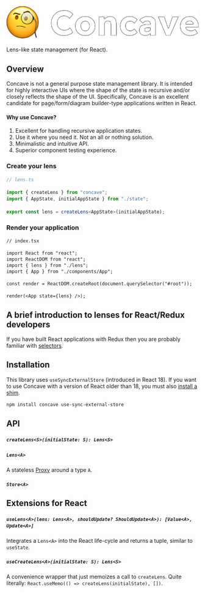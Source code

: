 <p align="center">
  <img src="./image.png" />
</p>

Lens-like state management (for React).

## Overview

Concave is not a general purpose state management library. It is intended for highly interactive UIs where the shape of the state is recursive and/or closely reflects the shape of the UI. Specifically, Concave is an excellent candidate for page/form/diagram builder-type applications written in React.

#### Why use Concave?

1. Excellent for handling recursive application states.
2. Use it where you need it. Not an all or nothing solution.
3. Minimalistic and intuitive API.
4. Superior component testing experience.

### Create your lens

```ts
// lens.ts

import { createLens } from "concave";
import { AppState, initialAppState } from "./state";

export const lens = createLens<AppState>(initialAppState);
```

### Render your application

```tsx
// index.tsx

import React from "react";
import ReactDOM from "react";
import { lens } from "./lens";
import { App } from "./components/App";

const render = ReactDOM.createRoot(document.querySelector("#root"));

render(<App state={lens} />);
```

## A brief introduction to lenses for React/Redux developers

If you have built React applications with Redux then you are probably familiar with [selectors](https://redux.js.org/usage/deriving-data-selectors).

## Installation

This library uses `useSyncExternalStore` (introduced in React 18). If you want to use Concave with a version of React older than 18, you must also [install a shim](https://github.com/reactwg/react-18/discussions/86).

```bash
npm install concave use-sync-external-store
```

## API

##### `createLens<S>(initialState: S): Lens<S>`

##### `Lens<A>`

A stateless [Proxy](https://developer.mozilla.org/en-US/docs/Web/JavaScript/Reference/Global_Objects/Proxy) around a type `A`.

##### `Store<A>`

## Extensions for React

##### `useLens<A>(lens: Lens<A>, shouldUpdate? ShouldUpdate<A>): [Value<A>, Update<A>]`

Integrates a `Lens<A>` into the React life-cycle and returns a tuple, similar to `useState`.

##### `useCreateLens<A>(initialState: S): Lens<S>`

A convenience wrapper that just memoizes a call to `createLens`. Quite literally: `React.useMemo(() => createLens(initialState), [])`.

<!--

## Examples

## Testing

## Performance

1. Use shouldUpdate.

2. If do use a shouldUpdate argument for the lens, you can either memoize it with `React.useMemo` or `React.useCallback` or store it outside of the component.

3. Memoize every component with `React.memo` foward lenses as props rather than globals.

-->
